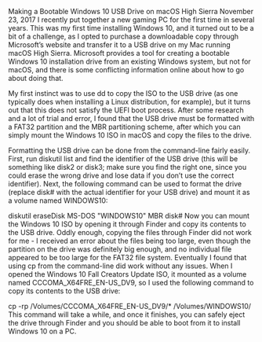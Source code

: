 Making a Bootable Windows 10 USB Drive on macOS High Sierra
November 23, 2017
I recently put together a new gaming PC for the first time in several years. This was my first time installing Windows 10, and it turned out to be a bit of a challenge, as I opted to purchase a downloadable copy through Microsoft’s website and transfer it to a USB drive on my Mac running macOS High Sierra. Microsoft provides a tool for creating a bootable Windows 10 installation drive from an existing Windows system, but not for macOS, and there is some conflicting information online about how to go about doing that.

My first instinct was to use dd to copy the ISO to the USB drive (as one typically does when installing a Linux distribution, for example), but it turns out that this does not satisfy the UEFI boot process. After some research and a lot of trial and error, I found that the USB drive must be formatted with a FAT32 partition and the MBR partitioning scheme, after which you can simply mount the Windows 10 ISO in macOS and copy the files to the drive.

Formatting the USB drive can be done from the command-line fairly easily. First, run diskutil list and find the identifier of the USB drive (this will be something like disk2 or disk3; make sure you find the right one, since you could erase the wrong drive and lose data if you don’t use the correct identifier). Next, the following command can be used to format the drive (replace disk# with the actual identifier for your USB drive) and mount it as a volume named WINDOWS10:

diskutil eraseDisk MS-DOS "WINDOWS10" MBR disk#
Now you can mount the Windows 10 ISO by opening it through Finder and copy its contents to the USB drive. Oddly enough, copying the files through Finder did not work for me - I received an error about the files being too large, even though the partition on the drive was definitely big enough, and no individual file appeared to be too large for the FAT32 file system. Eventually I found that using cp from the command-line did work without any issues. When I opened the Windows 10 Fall Creators Update ISO, it mounted as a volume named CCCOMA_X64FRE_EN-US_DV9, so I used the following command to copy its contents to the USB drive:

cp -rp /Volumes/CCCOMA_X64FRE_EN-US_DV9/* /Volumes/WINDOWS10/
This command will take a while, and once it finishes, you can safely eject the drive through Finder and you should be able to boot from it to install Windows 10 on a PC.
